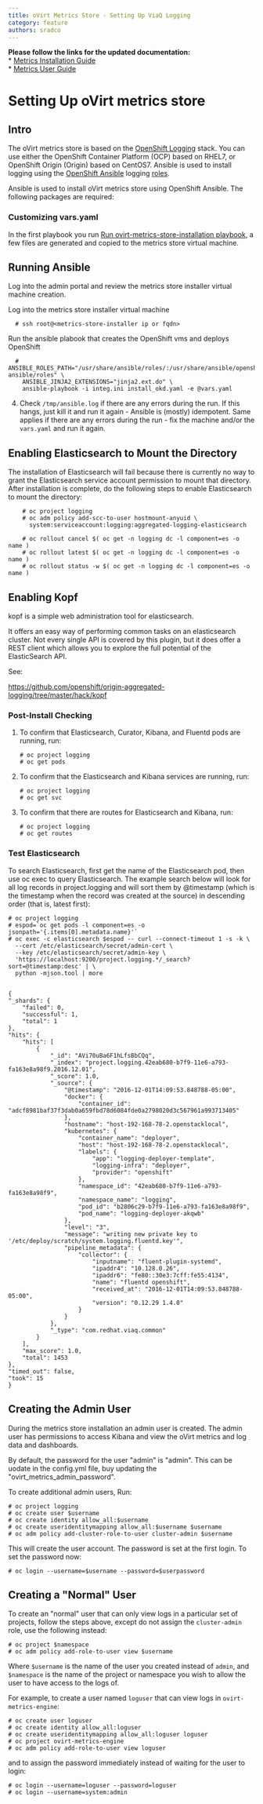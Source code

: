 ```yaml
---
title: oVirt Metrics Store - Setting Up ViaQ Logging
category: feature
authors: sradco
---
```

<div class="alert alert-warning">
  <strong>Please follow the links for the updated documentation:</strong>
  <br/>
  * <a href="/documentation/metrics-install-guide/metrics_store_installation_guide.html">Metrics Installation Guide</a>
  <br/>
  * <a href="/documentation/metrics-user-guide/metrics-user-guide.html">Metrics User Guide</a>
</div>

Setting Up oVirt metrics store
=======================

Intro
-----

The oVirt metrics store is based on the [OpenShift
Logging](https://github.com/openshift/origin-aggregated-logging) stack.
You can use either the OpenShift Container Platform (OCP) based on RHEL7, or
OpenShift Origin (Origin) based on CentOS7.  Ansible is used to install logging
using the [OpenShift Ansible](https://github.com/openshift/openshift-ansible)
logging [roles](https://github.com/openshift/openshift-ansible/blob/master/roles/openshift_logging/README.md).

Ansible is used to install oVirt metrics store using OpenShift Ansible.
The following packages are required:

### Customizing vars.yaml

In the first playbook you run [Run ovirt-metrics-store-installation playbook](/develop/release-management/features/metrics/metrics-store-installation/#run-ovirt-metrics-store-installation-playbook),
a few files are generated and copied to the metrics store virtual machine.


Running Ansible
---------------

Log into the admin portal and review the metrics store installer virtual machine creation.

Log into the metrics store installer virtual machine
```
  # ssh root@<metrics-store-installer ip or fqdn>
```

Run the ansible plabook that creates the OpenShift vms and deploys OpenShift

```
  # ANSIBLE_ROLES_PATH="/usr/share/ansible/roles/:/usr/share/ansible/openshift-ansible/roles" \
    ANSIBLE_JINJA2_EXTENSIONS="jinja2.ext.do" \
    ansible-playbook -i integ.ini install_okd.yaml -e @vars.yaml
```

4. Check `/tmp/ansible.log` if there are any errors during the run.  If this
hangs, just kill it and run it again - Ansible is (mostly) idempotent.  Same
applies if there are any errors during the run - fix the machine and/or the
`vars.yaml` and run it again.


Enabling Elasticsearch to Mount the Directory
---------------------------------------------
The installation of Elasticsearch will fail because there is currently no way to grant
the Elasticsearch service account permission to mount that directory.
After installation is complete, do the following steps to enable Elasticsearch to mount the directory:


        # oc project logging
        # oc adm policy add-scc-to-user hostmount-anyuid \
          system:serviceaccount:logging:aggregated-logging-elasticsearch

        # oc rollout cancel $( oc get -n logging dc -l component=es -o name )
        # oc rollout latest $( oc get -n logging dc -l component=es -o name )
        # oc rollout status -w $( oc get -n logging dc -l component=es -o name )


Enabling Kopf
-------------
kopf is a simple web administration tool for elasticsearch.

It offers an easy way of performing common tasks on an elasticsearch cluster.
Not every single API is covered by this plugin, but it does offer a REST client
which allows you to explore the full potential of the ElasticSearch API.

See:

https://github.com/openshift/origin-aggregated-logging/tree/master/hack/kopf



### Post-Install Checking ###

1. To confirm that Elasticsearch, Curator, Kibana, and Fluentd pods are running, run:

       # oc project logging
       # oc get pods

2. To confirm that the Elasticsearch and Kibana services are running, run:

       # oc project logging
       # oc get svc

3. To confirm that there are routes for Elasticsearch and Kibana, run:


       # oc project logging
       # oc get routes


### Test Elasticsearch ###

To search Elasticsearch, first get the name of the Elasticsearch pod, then use oc exec to query Elasticsearch.
The example search below will look for all log records in project.logging and will sort them by @timestamp
(which is the timestamp when the record was created at the source) in descending order (that is, latest first):

    # oc project logging
    # espod=`oc get pods -l component=es -o jsonpath='{.items[0].metadata.name}'`
    # oc exec -c elasticsearch $espod -- curl --connect-timeout 1 -s -k \
      --cert /etc/elasticsearch/secret/admin-cert \
      --key /etc/elasticsearch/secret/admin-key \
      'https://localhost:9200/project.logging.*/_search?sort=@timestamp:desc' | \
      python -mjson.tool | more


    {
    "_shards": {
        "failed": 0,
        "successful": 1,
        "total": 1
    },
    "hits": {
        "hits": [
            {
                "_id": "AVi70uBa6F1hLfsBbCQq",
                "_index": "project.logging.42eab680-b7f9-11e6-a793-fa163e8a98f9.2016.12.01",
                "_score": 1.0,
                "_source": {
                    "@timestamp": "2016-12-01T14:09:53.848788-05:00",
                    "docker": {
                        "container_id": "adcf8981baf37f3dab0a659fbd78d6084fde0a2798020d3c567961a993713405"
                    },
                    "hostname": "host-192-168-78-2.openstacklocal",
                    "kubernetes": {
                        "container_name": "deployer",
                        "host": "host-192-168-78-2.openstacklocal",
                        "labels": {
                            "app": "logging-deployer-template",
                            "logging-infra": "deployer",
                            "provider": "openshift"
                        },
                        "namespace_id": "42eab680-b7f9-11e6-a793-fa163e8a98f9",
                        "namespace_name": "logging",
                        "pod_id": "b2806c29-b7f9-11e6-a793-fa163e8a98f9",
                        "pod_name": "logging-deployer-akqwb"
                    },
                    "level": "3",
                    "message": "writing new private key to '/etc/deploy/scratch/system.logging.fluentd.key'",
                    "pipeline_metadata": {
                        "collector": {
                            "inputname": "fluent-plugin-systemd",
                            "ipaddr4": "10.128.0.26",
                            "ipaddr6": "fe80::30e3:7cff:fe55:4134",
                            "name": "fluentd openshift",
                            "received_at": "2016-12-01T14:09:53.848788-05:00",
                            "version": "0.12.29 1.4.0"
                        }
                    }
                },
                "_type": "com.redhat.viaq.common"
            }
        ],
        "max_score": 1.0,
        "total": 1453
    },
    "timed_out": false,
    "took": 15
    }

Creating the Admin User
-----------------------

During the metrics store installation an admin user is created.
The admin user has permissions to access Kibana and view the oVirt metrics and log data and dashboards. 

By default, the password for the user "admin" is "admin".
This can be uodate in the config.yml file, buy updating the "ovirt_metrics_admin_password".

To create additional admin users, Run:

    # oc project logging
    # oc create user $username
    # oc create identity allow_all:$username
    # oc create useridentitymapping allow_all:$username $username
    # oc adm policy add-cluster-role-to-user cluster-admin $username

This will create the user account.  The password is set at the
first login.  To set the password now:

    # oc login --username=$username --password=$userpassword

Creating a "Normal" User
-----------------------
To create an "normal" user that can only view logs in a particular set of
projects, follow the steps above, except do not assign the `cluster-admin`
role, use the following instead:

    # oc project $namespace
    # oc adm policy add-role-to-user view $username

Where `$username` is the name of the user you created instead of `admin`,
and `$namespace` is the name of the project or namespace you wish to allow
the user to have access to the logs of.

For example, to create a user
named `loguser` that can view logs in `ovirt-metrics-engine`:

    # oc create user loguser
    # oc create identity allow_all:loguser
    # oc create useridentitymapping allow_all:loguser loguser
    # oc project ovirt-metrics-engine
    # oc adm policy add-role-to-user view loguser

and to assign the password immediately instead of waiting for the user
to login:

    # oc login --username=loguser --password=loguser
    # oc login --username=system:admin
